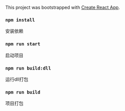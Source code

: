 This project was bootstrapped with [Create React App](https://github.com/facebook/create-react-app).

### `npm install`
安装依赖

### `npm run start`
启动项目

### `npm run build:dll`
运行dll打包

### `npm run build`
项目打包


